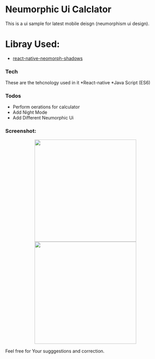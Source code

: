 # Neumorphic Ui Calclator

This is a ui sample for latest mobile deisgn (neumorphism ui design).

# Libray Used:
  - [react-native-neomorph-shadows](https://www.npmjs.com/package/react-native-neomorph-shadows)
  
### Tech
These are the tehcnology used in it 
    *React-native
    *Java Script (ES6)

### Todos

 - Perform oerations for calculator
 - Add Night Mode
 - Add Different Neumorphic Ui

### Screenshot:
<p align="center" width="100%"><img src="https://user-images.githubusercontent.com/58744471/104697362-a8b13100-5735-11eb-81b7-68d65a16b710.png" width =320><img src="https://user-images.githubusercontent.com/58744471/104698355-42c5a900-5737-11eb-8819-089233740a50.png" width =320></p>



Feel free for Your sugggestions and correction.


